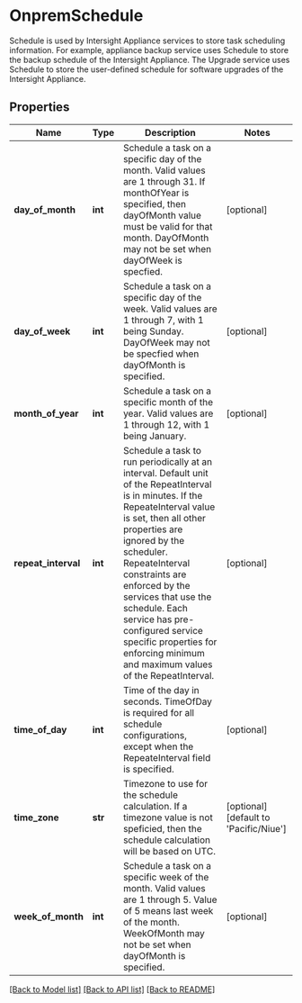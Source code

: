 # OnpremSchedule

Schedule is used by Intersight Appliance services to store task scheduling information. For example, appliance backup service uses Schedule to store the backup schedule of the Intersight Appliance. The Upgrade service uses Schedule to store the user-defined schedule for software upgrades of the Intersight Appliance. 
## Properties
Name | Type | Description | Notes
------------ | ------------- | ------------- | -------------
**day_of_month** | **int** | Schedule a task on a specific day of the month. Valid values are 1 through 31. If monthOfYear is specified, then dayOfMonth value must be valid for that month. DayOfMonth may not be set when dayOfWeek is specfied.   | [optional] 
**day_of_week** | **int** | Schedule a task on a specific day of the week. Valid values are 1 through 7, with 1 being Sunday. DayOfWeek may not be specfied when dayOfMonth is specified.   | [optional] 
**month_of_year** | **int** | Schedule a task on a specific month of the year. Valid values are 1 through 12, with 1 being January.   | [optional] 
**repeat_interval** | **int** | Schedule a task to run periodically at an interval. Default unit of the RepeatInterval is in minutes. If the RepeateInterval value is set, then all other properties are ignored by the scheduler. RepeateInterval constraints are enforced by the services that use the schedule. Each service has pre-configured service specific properties for enforcing minimum and maximum values of the RepeatInterval.   | [optional] 
**time_of_day** | **int** | Time of the day in seconds. TimeOfDay is required for all schedule configurations, except when the RepeateInterval field is specified.   | [optional] 
**time_zone** | **str** | Timezone to use for the schedule calculation. If a timezone value is not speficied, then the schedule calculation will be based on UTC.   | [optional] [default to 'Pacific/Niue']
**week_of_month** | **int** | Schedule a task on a specific week of the month. Valid values are 1 through 5. Value of 5 means last week of the month. WeekOfMonth may not be set when dayOfMonth is specified.    | [optional] 

[[Back to Model list]](../README.md#documentation-for-models) [[Back to API list]](../README.md#documentation-for-api-endpoints) [[Back to README]](../README.md)


